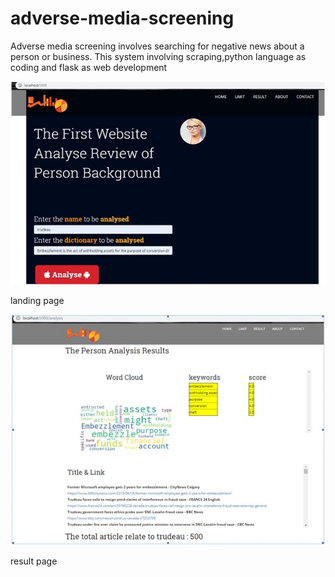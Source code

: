 # adverse-media-screening

Adverse media screening involves searching for negative news about a person or business.
This system involving  scraping,python language as coding and flask as web development

 ![alt tag](https://github.com/raiz06/adverse-media-screening/blob/master/static/images/landingpage.jpg)

landing page


 ![alt tag](https://github.com/raiz06/adverse-media-screening/blob/master/static/images/Resultpage.jpg)
 
 result page
